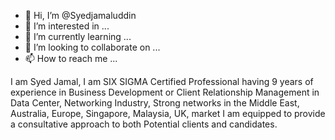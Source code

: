 - 👋 Hi, I’m @Syedjamaluddin
- 👀 I’m interested in ...
- 🌱 I’m currently learning ...
- 💞️ I’m looking to collaborate on ...
- 📫 How to reach me ...

<!---
Syedjamaluddin/Syedjamaluddin is a ✨ special ✨ repository because its `README.md` (this file) appears on your GitHub profile.
You can click the Preview link to take a look at your changes.
--->
I am Syed Jamal, I am SIX SIGMA Certified Professional having 9 years of experience in Business Development or Client Relationship Management in Data Center, Networking Industry, Strong networks in the Middle East, Australia, Europe, Singapore, Malaysia, UK, market I am equipped to provide a consultative approach to both Potential clients and candidates. 
